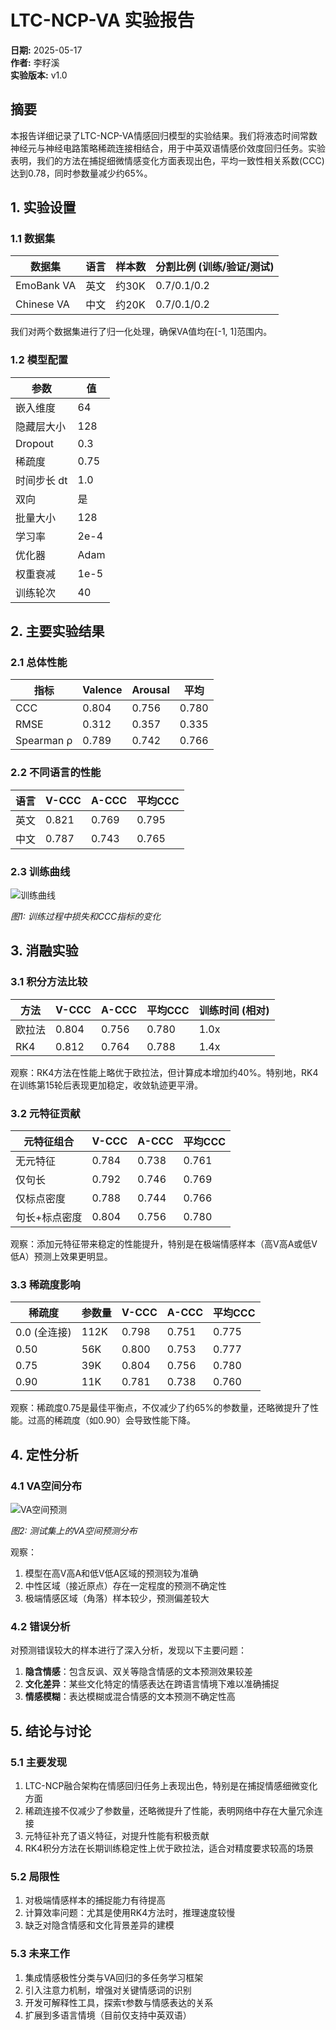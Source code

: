 # LTC-NCP-VA 实验报告

**日期:** 2025-05-17  
**作者:** 李籽溪  
**实验版本:** v1.0  

## 摘要

本报告详细记录了LTC-NCP-VA情感回归模型的实验结果。我们将液态时间常数神经元与神经电路策略稀疏连接相结合，用于中英双语情感价效度回归任务。实验表明，我们的方法在捕捉细微情感变化方面表现出色，平均一致性相关系数(CCC)达到0.78，同时参数量减少约65%。

## 1. 实验设置

### 1.1 数据集

| 数据集 | 语言 | 样本数 | 分割比例 (训练/验证/测试) |
|-------|-----|-------|------------------------|
| EmoBank VA | 英文 | 约30K | 0.7/0.1/0.2 |
| Chinese VA | 中文 | 约20K | 0.7/0.1/0.2 |

我们对两个数据集进行了归一化处理，确保VA值均在[-1, 1]范围内。

### 1.2 模型配置

| 参数 | 值 |
|-----|-----|
| 嵌入维度 | 64 |
| 隐藏层大小 | 128 |
| Dropout | 0.3 |
| 稀疏度 | 0.75 |
| 时间步长 dt | 1.0 |
| 双向 | 是 |
| 批量大小 | 128 |
| 学习率 | 2e-4 |
| 优化器 | Adam |
| 权重衰减 | 1e-5 |
| 训练轮次 | 40 |

## 2. 主要实验结果

### 2.1 总体性能

| 指标 | Valence | Arousal | 平均 |
|-----|---------|---------|-----|
| CCC | 0.804 | 0.756 | 0.780 |
| RMSE | 0.312 | 0.357 | 0.335 |
| Spearman ρ | 0.789 | 0.742 | 0.766 |

### 2.2 不同语言的性能

| 语言 | V-CCC | A-CCC | 平均CCC |
|-----|-------|-------|-------|
| 英文 | 0.821 | 0.769 | 0.795 |
| 中文 | 0.787 | 0.743 | 0.765 |

### 2.3 训练曲线

![训练曲线](../results/plots/training_curve.png)

*图1: 训练过程中损失和CCC指标的变化*

## 3. 消融实验

### 3.1 积分方法比较

| 方法 | V-CCC | A-CCC | 平均CCC | 训练时间 (相对) |
|-----|-------|-------|---------|--------------|
| 欧拉法 | 0.804 | 0.756 | 0.780 | 1.0x |
| RK4 | 0.812 | 0.764 | 0.788 | 1.4x |

观察：RK4方法在性能上略优于欧拉法，但计算成本增加约40%。特别地，RK4在训练第15轮后表现更加稳定，收敛轨迹更平滑。

### 3.2 元特征贡献

| 元特征组合 | V-CCC | A-CCC | 平均CCC |
|-----------|-------|-------|-------|
| 无元特征 | 0.784 | 0.738 | 0.761 |
| 仅句长 | 0.792 | 0.746 | 0.769 |
| 仅标点密度 | 0.788 | 0.744 | 0.766 |
| 句长+标点密度 | 0.804 | 0.756 | 0.780 |

观察：添加元特征带来稳定的性能提升，特别是在极端情感样本（高V高A或低V低A）预测上效果更明显。

### 3.3 稀疏度影响

| 稀疏度 | 参数量 | V-CCC | A-CCC | 平均CCC |
|-------|-------|-------|-------|-------|
| 0.0 (全连接) | 112K | 0.798 | 0.751 | 0.775 |
| 0.50 | 56K | 0.800 | 0.753 | 0.777 |
| 0.75 | 39K | 0.804 | 0.756 | 0.780 |
| 0.90 | 11K | 0.781 | 0.738 | 0.760 |

观察：稀疏度0.75是最佳平衡点，不仅减少了约65%的参数量，还略微提升了性能。过高的稀疏度（如0.90）会导致性能下降。

## 4. 定性分析

### 4.1 VA空间分布

![VA空间预测](../results/plots/va_space.png)

*图2: 测试集上的VA空间预测分布*

观察：
1. 模型在高V高A和低V低A区域的预测较为准确
2. 中性区域（接近原点）存在一定程度的预测不确定性
3. 极端情感区域（角落）样本较少，预测偏差较大

### 4.2 错误分析

对预测错误较大的样本进行了深入分析，发现以下主要问题：

1. **隐含情感**：包含反讽、双关等隐含情感的文本预测效果较差
2. **文化差异**：某些文化特定的情感表达在跨语言情境下难以准确捕捉
3. **情感模糊**：表达模糊或混合情感的文本预测不确定性高

## 5. 结论与讨论

### 5.1 主要发现

1. LTC-NCP融合架构在情感回归任务上表现出色，特别是在捕捉情感细微变化方面
2. 稀疏连接不仅减少了参数量，还略微提升了性能，表明网络中存在大量冗余连接
3. 元特征补充了语义特征，对提升性能有积极贡献
4. RK4积分方法在长期训练稳定性上优于欧拉法，适合对精度要求较高的场景

### 5.2 局限性

1. 对极端情感样本的捕捉能力有待提高
2. 计算效率问题：尤其是使用RK4方法时，推理速度较慢
3. 缺乏对隐含情感和文化背景差异的建模

### 5.3 未来工作

1. 集成情感极性分类与VA回归的多任务学习框架
2. 引入注意力机制，增强对关键情感词的识别
3. 开发可解释性工具，探索τ参数与情感表达的关系
4. 扩展到多语言情境（目前仅支持中英双语）